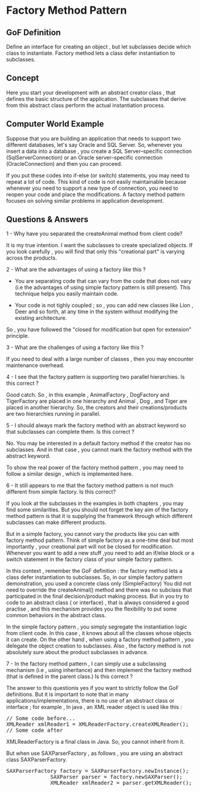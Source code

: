 # Factory Method Pattern

## GoF Definition

Define an interface for creating an object , but let subclasses decide which class to instantiate.
Factory method lets a class defer instantiation to subclasses.

## Concept

Here you start your development with an abstract creator class , that defines the basic structure of
the application. The subclasses that derive from this abstract class perform the actual instantiation
process.

## Computer World Example

Suppose that you are building an application that needs to support two different databases,
let's say Oracle and SQL Server.
So, whenever you insert a data into a database ,
you create a SQL Server–specific connection (SqlServerConnection) 
or an Oracle server–specific connection (OracleConnection) and then you can proceed.

If you put these codes into if-else (or switch) statements, you may need to repeat a lot of code.
This kind of code is not easily maintainable because whenever you need to 
support a new type of connection, you need to reopen your code and place the modifications. 
A factory method pattern focuses on solving similar problems in application development.


## Questions & Answers

1 - Why have you separated the createAnimal method from client code?

It is my true intention. I want the subclasses to create specialized objects.
If you look carefully , you will find that only this "creational part" is varying across the products.


2 - What are the advantages of using a factory like this ?

- You are separating code that can vary from the code that does not vary (i.e the advantages of using
  simple factory pattern is still present).
This technique helps you easily maintain code.

- Your code is not tighly coupled ; so , you can add new classes like Lion , Deer  and so forth,
at any time in the system without modifying the existing architecture.

So , you have followed the "closed for modification but open for extension" principle.

3 - What are the challenges of using a factory like this ?

If you need to deal with a large number of classes , then you may encounter maintenance overhead.

4 - I see that the factory pattern is supporting two parallel hierarchies. Is this correct ?

Good catch. So , in this example , AnimalFactory , DogFactory and TigerFactory are placed in one hierarchy
and Animal , Dog , and Tiger are placed in another hierarchy.
So, the creators and their creations/products are two hierarchies running in parallel.

5 - I should always mark the factory method with an abstract keyword so that subclasses can complete them.
Is this correct ?

No. You may be interested in a default factory method if the creator has no subclasses.
And in that case , you cannot mark the factory method with the abstract keyword.

To show the real power of the factory method pattern , you may need to follow a similar design ,
which is implemented here.

6 - It still appears to me that the factory method pattern is not much different from simple factory. Is this correct?

If you look at the subclasses in the examples in both chapters , you may find some similarities.
But you should not forget the key aim of the factory method pattern is that it is supplying the framework
through which different subclasses can make different products.

But in a simple factory, you cannot vary the products like you can with factory method pattern.
Think of simple factory as a one-time deal but most importantly , your creational part will not be closed for modification.
Whenever you want to add a new stuff ,you need to add an if/else block 
or a switch statement in the factory class of your simple factory pattern.

In this context , remember the GoF definition : the factory method lets a class defer instantiation to subclasses.
So, in our simple factory pattern demonstration, you used a concrete class only (SimpleFactory)
You did not need to override the createAnimal() method and there was no subclass that participated in the final decision/product
making process. But in you try to code to an abstract class ( or interface) , that is always considered a good practise , and this mechanism
provides you the flexibility to put some common behaviors in the abstract class.

In the simple factory pattern , you simply segregate the instantiation logic from client code.
In this case , it knows about all the classes whose objects it can create.
On the other hand , when using a factory method pattern , you delegate the object creation to subclasses.
Also , the factory method is not absolutely sure about the product subclasses in advance.

7 - In the factory method pattern , I can simply use a subclassing mechanism (i.e , using inheritance) and then implement the
factory method (that is defined in the parent class.) Is this correct ?

The answer to this questionis yes if you want to strictly follow the GoF definitions.
But it is important to note that in many applications/implementations, there is no use of an abstract class or interface ;
for example , In java , an XML reader object is used like this :

<pre>
// Some code before...
XMLReader xmlReader1 = XMLReaderFactory.createXMLReader();
// Some code after
</pre>

XMLReaderFactory is a final class in Java. So, you cannot inherit from it.

But when use SAXParserFactory , as follows , you are using an abstract class SAXParserFactory.

<pre>
SAXParserFactory factory = SAXParserFactory.newInstance();
              SAXParser parser = factory.newSAXParser();
              XMLReader xmlReader2 = parser.getXMLReader();
</pre>





